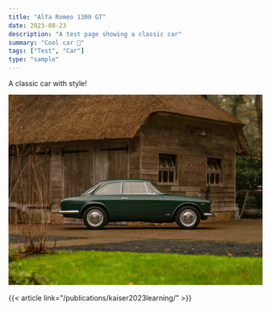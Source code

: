 ```yaml
---
title: "Alfa Romeo 1300 GT"
date: 2023-08-23
description: "A test page showing a classic car"
summary: "Cool car 🚗"
tags: ["Test", "Car"]
type: "sample"
---
```


A classic car with style!

![](34185703-1-1440x1080.jpg)

{{< article link="/publications/kaiser2023learning/" >}} <br>
